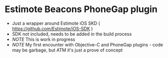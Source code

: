 Estimote Beacons PhoneGap plugin
========================
- Just a wrapper around Estimote iOS SKD ( https://github.com/Estimote/iOS-SDK )
- SDK not included, needs to be added in the build process
- *NOTE* This is work in progress
- *NOTE* My first encounter with Objective-C and PhoneGap plugins - code may be garbage, but ATM it's just a prove of concept
